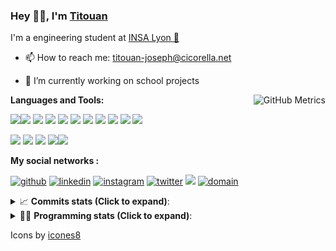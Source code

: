 <!--
**titouan-joseph/titouan-joseph** is a ✨ _special_ ✨ repository because its `README.md` (this file) appears on your GitHub profile.

Here are some ideas to get you started:

- 🔭 I’m currently working on ...
- 🌱 I’m currently learning ...
- 👯 I’m looking to collaborate on ...
- 🤔 I’m looking for help with ...
- 💬 Ask me about ...
- 📫 How to reach me: ...
- 😄 Pronouns: ...
- ⚡ Fun fact: ...
-->

### Hey 👋🏽, I'm [Titouan](https://github.com/Titouan-Joseph) 

I'm a engineering student at  [INSA Lyon 🦏](https://www.insa-lyon.fr/en/)

- 📫 How to reach me: [titouan-joseph@cicorella.net](mailto:titouan-joseph@cicorella.net)
- 🔭 I’m currently working on school projects


  <img align="right" alt="GitHub Metrics" src="https://metrics.lecoq.io/titouan-joseph" />

**Languages and Tools:**

[<img src="https://img.icons8.com/color/48/000000/python.png"/>]()[<img src="https://img.icons8.com/color/48/000000/java-coffee-cup-logo.png"/>]() [<img src="https://img.icons8.com/color/48/000000/c-programming.png"/>]() [<img src="https://img.icons8.com/color/48/000000/javascript.png"/>]() [<img src="https://img.icons8.com/color/48/000000/selenium-test-automation.png"/>]() [<img src="https://img.icons8.com/color/48/000000/git.png"/>]() [<img src="https://img.icons8.com/color/48/000000/console.png"/>]() [<img src="https://img.icons8.com/color/48/000000/android-os.png"/>]() [<img src="https://img.icons8.com/color/48/000000/pycharm.png"/>]() [<img src="https://img.icons8.com/color/48/000000/virtualbox.png"/>]() [<img src="https://img.icons8.com/color/48/000000/windows-10.png"/>]()

[<img src="https://img.icons8.com/color/48/000000/linux.png"/>]() [<img src="https://img.icons8.com/color/48/000000/nginx.png"/>]() [<img src="https://img.icons8.com/color/48/000000/raspberry-pi.png"/>]() [<img src="https://img.icons8.com/color/48/000000/docker.png"/>]()[<img src="https://img.icons8.com/color/48/000000/visual-studio-code-2019.png"/>]()

**My social networks :**

[<img src='https://img.icons8.com/fluent/48/000000/github.png' alt="github">](https://github.com/titouan-joseph)  [<img src='https://img.icons8.com/color/48/000000/linkedin.png' alt='linkedin'>](https://www.linkedin.com/in/titouan-joseph-revol/)  [<img src='https://img.icons8.com/color/48/000000/instagram-new.png' alt='instagram'>](https://www.instagram.com/tit_re/)  [<img src='https://img.icons8.com/color/48/000000/twitter.png' alt='twitter'>](https://twitter.com/josephrevol) [<img src="https://img.icons8.com/color/48/000000/facebook.png"/>](https://www.facebook.com/titre01) [<img src="https://img.icons8.com/fluent/48/000000/domain.png" alt="domain"/>](https://titouan-joseph.cicorella.net)

<details>
 <summary>📈 <b>Commits stats (Click to expand)</b>: </summary>
    <a href="https://sourcerer.io/titouan-joseph"><img src="https://img.shields.io/badge/Python-148%20commits-orange.svg" alt=""></a>
    <a href="https://sourcerer.io/titouan-joseph"><img src="https://img.shields.io/badge/Java-27%20commits-orange.svg" alt=""></a>
    <a href="https://sourcerer.io/titouan-joseph"><img src="https://img.shields.io/badge/C-23%20commits-orange.svg" alt=""></a>
    <a href="https://sourcerer.io/titouan-joseph"><img src="https://img.shields.io/badge/JavaScript-18%20commits-orange.svg" alt=""></a>
</details>


<details>
 <summary>👨‍💻 <b>Programming stats (Click to expand)</b>: </summary>
<!--START_SECTION:waka-->
**🐱 My Github Data** 

> 🏆 202 Contributions in the Year 2021
 > 
> 📦 58.4 kB Used in Github's Storage 
 > 
> 🚫 Not Opted to Hire
 > 
> 📜 28 Public Repositories 
 > 
> 🔑 2 Private Repositories  
 > 
**I'm an Early 🐤** 

```text
🌞 Morning    77 commits     ████░░░░░░░░░░░░░░░░░░░░░   16.67% 
🌆 Daytime    181 commits    █████████░░░░░░░░░░░░░░░░   39.18% 
🌃 Evening    160 commits    ████████░░░░░░░░░░░░░░░░░   34.63% 
🌙 Night      44 commits     ██░░░░░░░░░░░░░░░░░░░░░░░   9.52%

```
📅 **I'm Most Productive on Wednesday** 

```text
Monday       64 commits     ███░░░░░░░░░░░░░░░░░░░░░░   13.85% 
Tuesday      74 commits     ████░░░░░░░░░░░░░░░░░░░░░   16.02% 
Wednesday    108 commits    █████░░░░░░░░░░░░░░░░░░░░   23.38% 
Thursday     58 commits     ███░░░░░░░░░░░░░░░░░░░░░░   12.55% 
Friday       50 commits     ██░░░░░░░░░░░░░░░░░░░░░░░   10.82% 
Saturday     47 commits     ██░░░░░░░░░░░░░░░░░░░░░░░   10.17% 
Sunday       61 commits     ███░░░░░░░░░░░░░░░░░░░░░░   13.2%

```


📊 **This Week I Spent My Time On** 

```text
⌚︎ Time Zone: Europe/Paris

💬 Programming Languages: 
YAML                     7 hrs 43 mins       █████████████░░░░░░░░░░░░   53.36% 
Python                   1 hr 58 mins        ███░░░░░░░░░░░░░░░░░░░░░░   13.62% 
EJS                      1 hr 32 mins        ██░░░░░░░░░░░░░░░░░░░░░░░   10.65% 
JavaScript               1 hr 29 mins        ██░░░░░░░░░░░░░░░░░░░░░░░   10.27% 
Other                    26 mins             ░░░░░░░░░░░░░░░░░░░░░░░░░   3.06%

🔥 Editors: 
VS Code                  9 hrs 46 mins       █████████████████░░░░░░░░   67.57% 
WebStorm                 2 hrs 37 mins       ████░░░░░░░░░░░░░░░░░░░░░   18.09% 
PyCharm                  2 hrs 4 mins        ███░░░░░░░░░░░░░░░░░░░░░░   14.35%

🐱‍💻 Projects: 
backend                  8 hrs 39 mins       ███████████████░░░░░░░░░░   59.8% 
website24maker           2 hrs 41 mins       ████░░░░░░░░░░░░░░░░░░░░░   18.57% 
WaterMark_generator      1 hr 44 mins        ███░░░░░░░░░░░░░░░░░░░░░░   12.03% 
frontend                 1 hr 5 mins         ██░░░░░░░░░░░░░░░░░░░░░░░   7.51% 
Unknown Project          12 mins             ░░░░░░░░░░░░░░░░░░░░░░░░░   1.48%

💻 Operating System: 
Windows                  14 hrs 28 mins      █████████████████████████   100.0%

```

**I Mostly Code in Python** 

```text
Python                   18 repos            ██████████████░░░░░░░░░░░   56.25% 
JavaScript               3 repos             ██░░░░░░░░░░░░░░░░░░░░░░░   9.38% 
HTML                     2 repos             █░░░░░░░░░░░░░░░░░░░░░░░░   6.25% 
C                        2 repos             █░░░░░░░░░░░░░░░░░░░░░░░░   6.25% 
MATLAB                   2 repos             █░░░░░░░░░░░░░░░░░░░░░░░░   6.25%

```



<!--END_SECTION:waka-->

</details>

Icons by [icones8](https://icones8.fr/)
